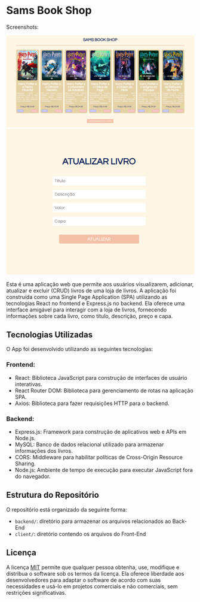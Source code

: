 # Sams Book Shop

Screenshots:
<p align="center">
  <img src="exemplo.png" alt="Exemplo 1">
  <img src="exemplo2.png" alt="Exemplo 2">
</p>

Esta é uma aplicação web que permite aos usuários visualizarem, adicionar, atualizar e excluir (CRUD) livros de uma loja de livros. A aplicação foi construída como uma Single Page Application (SPA) utilizando as tecnologias React no frontend e Express.js no backend. Ela oferece uma interface amigável para interagir com a loja de livros, fornecendo informações sobre cada livro, como título, descrição, preço e capa.

## Tecnologias Utilizadas

O App foi desenvolvido utilizando as seguintes tecnologias:

### Frontend:

- React: Biblioteca JavaScript para construção de interfaces de usuário interativas.
- React Router DOM: Biblioteca para gerenciamento de rotas na aplicação SPA.
- Axios: Biblioteca para fazer requisições HTTP para o backend.

### Backend:

- Express.js: Framework para construção de aplicativos web e APIs em Node.js.
- MySQL: Banco de dados relacional utilizado para armazenar informações dos livros.
- CORS: Middleware para habilitar políticas de Cross-Origin Resource Sharing.
- Node.js: Ambiente de tempo de execução para executar JavaScript fora do navegador.

## Estrutura do Repositório

O repositório está organizado da seguinte forma:

- `backend/`: diretório para armazenar os arquivos relacionados ao Back-End
- `client/`: diretório contendo os arquivos do Front-End

## Licença

A licença [MIT](https://github.com/eagleyes005/Site_CPA/blob/main/LICENSE) permite que qualquer pessoa obtenha, use, modifique e distribua o software sob os termos da licença. Ela oferece liberdade aos desenvolvedores para adaptar o software de acordo com suas necessidades e usá-lo em projetos comerciais e não comerciais, sem restrições significativas.
